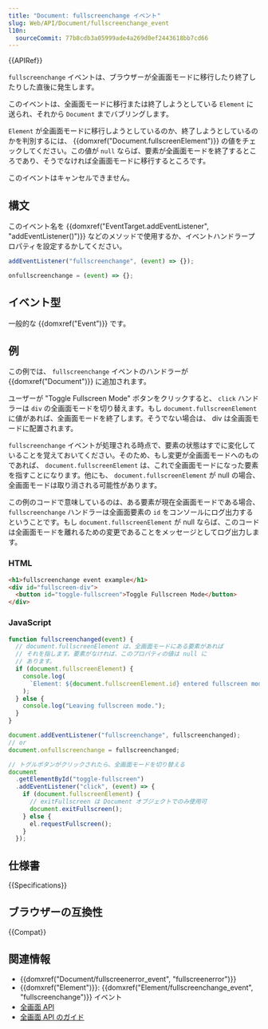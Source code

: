 ```yaml
---
title: "Document: fullscreenchange イベント"
slug: Web/API/Document/fullscreenchange_event
l10n:
  sourceCommit: 77b8cdb3a05999ade4a269d0ef2443618bb7cd66
---
```


{{APIRef}}

`fullscreenchange` イベントは、ブラウザーが全画面モードに移行したり終了したりした直後に発生します。

このイベントは、全画面モードに移行または終了しようとしている `Element` に送られ、それから `Document` までバブリングします。

`Element` が全画面モードに移行しようとしているのか、終了しようとしているのかを判別するには、 {{domxref("Document.fullscreenElement")}} の値をチェックしてください。この値が `null` ならば、要素が全画面モードを終了するところであり、そうでなければ全画面モードに移行するところです。

このイベントはキャンセルできません。

## 構文

このイベント名を {{domxref("EventTarget.addEventListener", "addEventListener()")}} などのメソッドで使用するか、イベントハンドラープロパティを設定するかしてください。

```js
addEventListener("fullscreenchange", (event) => {});

onfullscreenchange = (event) => {};
```

## イベント型

一般的な {{domxref("Event")}} です。

## 例

この例では、 `fullscreenchange` イベントのハンドラーが {{domxref("Document")}} に追加されます。

ユーザーが "Toggle Fullscreen Mode" ボタンをクリックすると、 `click` ハンドラーは `div` の全画面モードを切り替えます。もし `document.fullscreenElement` に値があれば、全画面モードを終了します。そうでない場合は、 div は全画面モードに配置されます。

`fullscreenchange` イベントが処理される時点で、要素の状態はすでに変化していることを覚えておいてください。そのため、もし変更が全画面モードへのものであれば、 `document.fullscreenElement` は、これで全画面モードになった要素を指すことになります。他にも、 `document.fullscreenElement` が null の場合、全画面モードは取り消される可能性があります。

この例のコードで意味しているのは、ある要素が現在全画面モードである場合、 `fullscreenchange` ハンドラーは全画面要素の `id` をコンソールにログ出力するということです。もし `document.fullscreenElement` が null ならば、このコードは全画面モードを離れるための変更であることをメッセージとしてログ出力します。

### HTML

```html
<h1>fullscreenchange event example</h1>
<div id="fullscreen-div">
  <button id="toggle-fullscreen">Toggle Fullscreen Mode</button>
</div>
```

### JavaScript

```js
function fullscreenchanged(event) {
  // document.fullscreenElement は、全画面モードにある要素があれば
  // それを指します。要素がなければ、このプロパティの値は null に
  // あります。
  if (document.fullscreenElement) {
    console.log(
      `Element: ${document.fullscreenElement.id} entered fullscreen mode.`,
    );
  } else {
    console.log("Leaving fullscreen mode.");
  }
}

document.addEventListener("fullscreenchange", fullscreenchanged);
// or
document.onfullscreenchange = fullscreenchanged;

// トグルボタンがクリックされたら、全画面モードを切り替える
document
  .getElementById("toggle-fullscreen")
  .addEventListener("click", (event) => {
    if (document.fullscreenElement) {
      // exitFullscreen は Document オブジェクトでのみ使用可
      document.exitFullscreen();
    } else {
      el.requestFullscreen();
    }
  });
```

## 仕様書

{{Specifications}}

## ブラウザーの互換性

{{Compat}}

## 関連情報

- {{domxref("Document/fullscreenerror_event", "fullscreenerror")}}
- {{domxref("Element")}}: {{domxref("Element/fullscreenchange_event", "fullscreenchange")}} イベント
- [全画面 API](/ja/docs/Web/API/Fullscreen_API)
- [全画面 API のガイド](/ja/docs/Web/API/Fullscreen_API/Guide)

